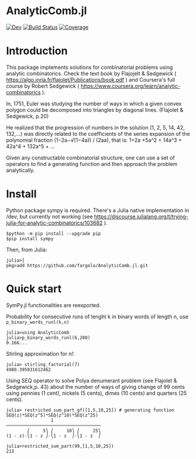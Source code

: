 # AnalyticComb.jl

[![Dev](https://img.shields.io/badge/docs-dev-blue.svg)](https://fargolo.github.io/AnalyticComb.jl/dev/)
[![Build Status](https://github.com/fargolo/AnalyticComb.jl/actions/workflows/CI.yml/badge.svg?branch=main)](https://github.com/fargolo/AnalyticComb.jl/actions/workflows/CI.yml?query=branch%3Amain)
[![Coverage](https://codecov.io/gh/fargolo/AnalyticComb.jl/branch/main/graph/badge.svg)](https://codecov.io/gh/fargolo/AnalyticComb.jl)


# Introduction  
This package implements solutions for combinatorial problems using analytic combinatorics.
Check the text book by Flajojelt & Sedgewick ( https://algo.inria.fr/flajolet/Publications/book.pdf ) and Coursera's full course by Robert Sedgewick ( https://www.coursera.org/learn/analytic-combinatorics ).  

In, 1751, Euler was studying the number of ways in which a given convex polygon could be decomposed into triangles by diagonal lines. (Flajolet & Sedgewick, p.20)

He realized that the progression of numbers in the solution (1, 2, 5, 14, 42, 132,...) was directly related to the coefficients of the series expansion of the polynomial fraction (1−2a−√(1−4a)) / (2aa), that is:
1+2a +5a^2 + 14a^3 + 42a^4 + 132a^5 + ...

Given any constructable combinatorial structure, one can use a set of operators to find a generating function and then approach the problem analytically.

# Install

Python package sympy is required. There's a Julia native implementation in /dev, but currently not working (see  https://discourse.julialang.org/t/trying-julia-for-analytic-combinatorics/103682 ).  

```
$python -m pip install --upgrade pip
$pip install sympy
```

Then, from Julia:  
```
julia>]
pkg>add https://github.com/fargolo/AnalyticComb.jl.git
```

# Quick start  

SymPy.jl functionalities are reexported.  

Probability for consecutive runs of lenght k in binary words of length n, use `p_binary_words_runl(k,n)`

```
julia>using AnalyticComb
julia>p_binary_words_runl(6,200)
0.166...
```

Stirling approximation for n!:
```
julia> stirling_factorial(7)
4980.395831612462
```

Using SEQ operator to solve Polya denumerant problem (see Flajolet & Sedgewick,p. 43) about the number of ways of giving change of 99 cents using pennies (1 cent), nickels (5 cents), dimes (10 cents) and quarters (25 cents).  
```
julia> restricted_sum_part_gf([1,5,10,25]) # generating function SEQ(z)*SEQ(z^5)*SEQ(z^10)*SEQ(z^25)
                 1                  
────────────────────────────────────
        ⎛     5⎞ ⎛     10⎞ ⎛     25⎞
(1 - z)⋅⎝1 - z ⎠⋅⎝1 - z  ⎠⋅⎝1 - z  ⎠

julia>restricted_sum_part(99,[1,5,10,25]) 
213
```
